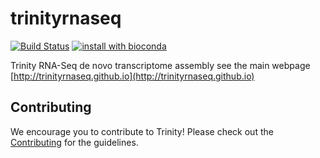 trinityrnaseq
=============

[![Build Status](https://travis-ci.org/trinityrnaseq/trinityrnaseq.svg?branch=master)](https://travis-ci.org/trinityrnaseq/trinityrnaseq)
[![install with bioconda](https://img.shields.io/badge/install%20with-bioconda-brightgreen.svg?style=flat-square)](https://bioconda.github.io/recipes/trinity/README.html)

Trinity RNA-Seq de novo transcriptome assembly see the main webpage [http://trinityrnaseq.github.io](http://trinityrnaseq.github.io)

## Contributing

We encourage you to contribute to Trinity! Please check out the [Contributing](https://github.com/trinityrnaseq/trinityrnaseq/wiki/Contributing) for the guidelines.
